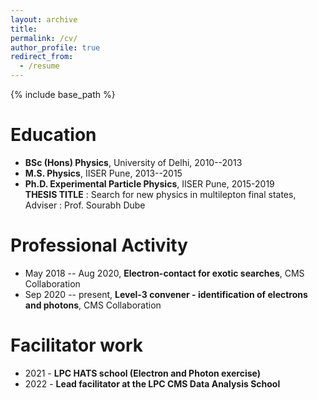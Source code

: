 ```yaml
---
layout: archive
title:
permalink: /cv/
author_profile: true
redirect_from:
  - /resume
---
```


{% include base_path %}

Education
======

- **BSc (Hons) Physics**, University of Delhi, 2010--2013
- **M.S. Physics**, IISER Pune, 2013--2015
- **Ph.D. Experimental Particle Physics**, IISER Pune, 2015-2019\
**THESIS TITLE** : Search for new physics in multilepton final states, Adviser : Prof. Sourabh Dube

Professional Activity
======

- May 2018 -- Aug 2020, **Electron-contact for exotic searches**, CMS Collaboration
- Sep 2020 -- present, **Level-3 convener - identification of electrons and photons**, CMS Collaboration

Facilitator work
======

- 2021 - **LPC HATS school (Electron and Photon exercise)**
- 2022 - **Lead facilitator at the LPC CMS Data Analysis School**

<!---
Work experience
======
* Summer 2015: Research Assistant
  * Github University
  * Duties included: Tagging issues
  * Supervisor: Professor Git

* Fall 2015: Research Assistant
  * Github University
  * Duties included: Merging pull requests
  * Supervisor: Professor Hub
  
Skills
======
* Skill 1
* Skill 2
  * Sub-skill 2.1
  * Sub-skill 2.2
  * Sub-skill 2.3
* Skill 3

Publications
======
  <ul>{% for post in site.publications %}
    {% include archive-single-cv.html %}
  {% endfor %}</ul>
  
Talks
======
  <ul>{% for post in site.talks %}
    {% include archive-single-talk-cv.html %}
  {% endfor %}</ul>
  
Teaching
======
  <ul>{% for post in site.teaching %}
    {% include archive-single-cv.html %}
  {% endfor %}</ul>
  
Service and leadership
======
* Currently signed in to 43 different slack teams

-->